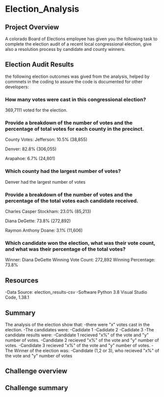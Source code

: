 # Election_Analysis

## Project Overview
A colorado Board of Elections employee has given you the following task to complete the election audit of a recent local congressional election, give also a resolution process by candidate and county winners.

## Election Audit Results 
the following election outcomes was gived from the analysis, helped by commnets in the coding to assure the code is documented for other developers: 

### How many votes were cast in this congressional election?
369,7111 voted for the election.

### Provide a breakdown of the number of votes and the percentage of total votes for each county in the precinct.
County Votes:
Jefferson: 10.5% (38,855)

Denver: 82.8% (306,055)

Arapahoe: 6.7% (24,801)

### Which county had the largest number of votes?
Denver had the largest number of votes
### Provide a breakdown of the number of votes and the percentage of the total votes each candidate received.

Charles Casper Stockham: 23.0% (85,213)

Diana DeGette: 73.8% (272,892)

Raymon Anthony Doane: 3.1% (11,606)

### Which candidate won the election, what was their vote count, and what was their percentage of the total votes?

Winner: Diana DeGette
Winning Vote Count: 272,892
Winning Percentage: 73.8%

## Resources 
-Data Source: election_results-csv
-Software Python 3.8 Visual Studio Code, 1.38.1

## Summary 
The analysis of the election show that: 
-there were "x" votes cast in the election.
-The candidates were: 
    -Cadidate 1
    -Cadidate 2
    -Cadidate 3
-The candidate results were:
  -Candidate 1 recieved "x%" of the vote and "y" number of votes.
  -Candidate 2 recieved "x%" of the vote and "y" number of votes.
  -Candidate 3 recieved "x%" of the vote and "y" number of votes.
-The Winner of the election was:
  -Candidate (1,2 or 3), who recieved "x%" of the vote and "y" number of votes
  
  ## Challenge overview
  
  ## Challenge summary
